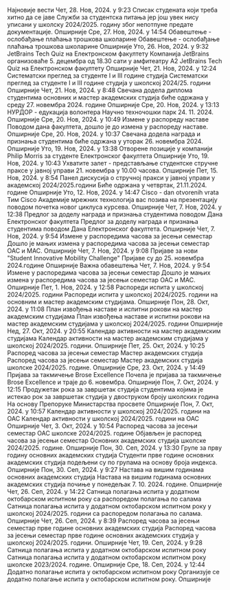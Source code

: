 Најновије вести
Чет, 28. Нов, 2024. у 9:23
Списак студената који треба хитно да се јаве Служби за студентска питања
јер још увек нису уписани у школску 2024/2025. годину због непотпуне предате документације.
Опширније
Сре, 27. Нов, 2024. у 14:54
Обавештење - ослобађање плаћања трошкова школарине
Обавештење - ослобађање плаћања трошкова школарине
Опширније
Уто, 26. Нов, 2024. у 9:32
JetBrains Tech Quiz на Електронском факултету
Компанија JetBrains организоваће 5. децембра од 18.30 сати у амфитеатру А2 JetBrains Tech Quiz на Електронском факултету
Опширније
Чет, 21. Нов, 2024. у 12:24
Систематски преглед за студенте I и III године студија
Систематски преглед за студенте I и III године студија у школској 2024/25. години
Опширније
Чет, 21. Нов, 2024. у 8:48
Свечана додела диплома студентима основних и мастер академских студија
биће одржана у среду 27. новембра 2024. године
Опширније
Сре, 20. Нов, 2024. у 13:13
НУРДОР - едукација волонтера
Научно техночошки парк 24. 11. 2024.
Опширније
Сре, 20. Нов, 2024. у 10:49
Измене у распореду наставе
Поводом дана факултета, дошло је до измена у распореду наставе.
Опширније
Сре, 20. Нов, 2024. у 10:37
Свечанa додела награда и признања студентима
биће одржана у уторак 26. новембра 2024.
Опширније
Уто, 19. Нов, 2024. у 13:38
Отворене позиције у компанији Philip Morris
за студенте Електронског факултета
Опширније
Уто, 19. Нов, 2024. у 10:43
Ухватите залет - представљање студентске стручне праксе у јавној управи
21. новембра  у 10.00 часова.
Опширније
Пет, 15. Нов, 2024. у 8:54
Панел дискусија о стручној пракси у јавној управи у академској 2024/2025.години
Биће одржана у четвртак, 21.11.2024. године
Опширније
Уто, 12. Нов, 2024. у 14:47
Cisco - dan otvorenih vrata
Тим Cisco Академије мрежних технологија вас позива на презентацију поводом почетка новог циклуса курсева.
Опширније
Чет, 7. Нов, 2024. у 12:38
Предлог за доделу награда и признања студентима поводом Дана Електронског факултета
Предлог за доделу награда и признања студентима поводом Дана Електронског факултета.
Опширније
Чет, 7. Нов, 2024. у 9:54
Измене у распоредима часова за јесењи семестар
Дошло је мањих измена у распоредима часова за јесењи семестар ОАС и МАС.
Опширније
Чет, 7. Нов, 2024. у 9:08
Пријаве за нови "Student Innovative Mobility Challenge"
Пријаве су до 25. новембра 2024.године
Опширније
Важна обавештења
Чет, 7. Нов, 2024. у 9:54
Измене у распоредима часова за јесењи семестар
Дошло је мањих измена у распоредима часова за јесењи семестар ОАС и МАС.
Опширније
Пет, 1. Нов, 2024. у 12:58
Распореди испита у школској 2024/2025. години
Распореди испита у школској 2024/2025. години на основним и мастер академским студијама.
Опширније
Пон, 28. Окт, 2024. у 11:08
План извођења наставе и испитни рокови на мастер академским студијама
План извођења наставе и испитни рокови на мастер академским студијама у школској 2024/2025. години
Опширније
Нед, 27. Окт, 2024. у 20:55
Календар активности на мастер академским студијама
Календар активности на мастер академским студијама у школској 2024/2025. години.
Опширније
Пет, 25. Окт, 2024. у 10:25
Распоред часова за јесењи семестар Мастер академских студија
Распоред часова за јесењи семестар Мастер академских студија школске 2024/2025. године.
Опширније
Сре, 23. Окт, 2024. у 14:49
Пријава за такмичење Brose Excellence
Почела је пријава за такмичење Brose Excellence и траје до 6. новембра.
Опширније
Пон, 7. Окт, 2024. у 12:15
Продужетак рока за завршетак студија студентима којима је истекао рок за завршетак студија у двоструком броју школских година
На основу Препоруке Министарства просвете
Опширније
Пон, 7. Окт, 2024. у 10:57
Календар активности у школској 2024/2025. години на ОАС
Календар активности у школској 2024/2025. години на ОАС
Опширније
Чет, 3. Окт, 2024. у 10:54
Распоред часова за јесењи семестар ОАС школске 2024/2025. године
Објављен је распоред часова за јесењи семестар Основних академских студија школске 2024/2025. године.
Опширније
Пон, 30. Сеп, 2024. у 13:30
Групе за прву годину основних академских студија
Студенти прве године основних академских студија подељени су по групама на основу броја индекса.
Опширније
Пон, 30. Сеп, 2024. у 9:27
Настава на вишим годинама основних академских студија
Настава на вишим годинама основних академских студија почиње у понедељак 7. 10. 2024. године.
Опширније
Чет, 26. Сеп, 2024. у 14:22
Сатница полагања испита у додатном октобарском испитном року са распоредом полагања по салама
Сатница полагања испита у додатном октобарском испитном року у школској 2024/2025. години са распоредом полагања по салама.
Опширније
Чет, 26. Сеп, 2024. у 8:39
Распоред часова за јесењи семестар прве године основних академских студија
Распоред часова за јесењи семестар прве године основних академских студија у школској 2024/2025. години.
Опширније
Чет, 19. Сеп, 2024. у 9:28
Сатница полагања испита у додатном октобарском испитном року
Сатница полагања испита у додатном октобарском испитном року школске 2023/2024. године.
Опширније
Сре, 18. Сеп, 2024. у 12:44
Додатно полагање испита у октобарском испитном року
Организује се додатно полагање испита у октобарском испитном року.
Опширније